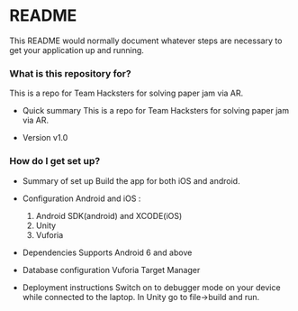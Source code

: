 # README #

This README would normally document whatever steps are necessary to get your application up and running.

### What is this repository for? ###

This is a repo for Team Hacksters for solving paper jam via AR.

* Quick summary
This is a repo for Team Hacksters for solving paper jam via AR.

* Version
v1.0


### How do I get set up? ###

* Summary of set up
Build the app for both iOS and android.

* Configuration
Android and iOS : 
	1. Android SDK(android) and XCODE(iOS)
	2. Unity
	3. Vuforia

* Dependencies
Supports Android 6 and above

* Database configuration
Vuforia Target Manager

* Deployment instructions
Switch on to debugger mode on your device while connected to the laptop. In Unity go to file->build and run.